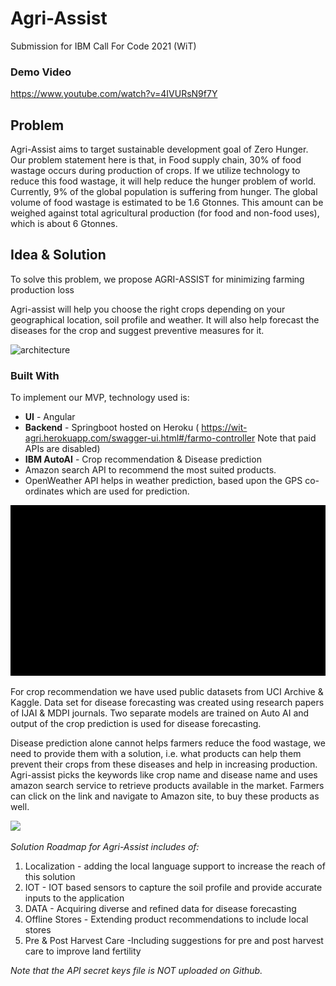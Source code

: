 # Agri-Assist
Submission for IBM Call For Code 2021 (WiT)

### Demo Video 
https://www.youtube.com/watch?v=4IVURsN9f7Y

## Problem
Agri-Assist aims to target sustainable development goal of Zero Hunger.
Our problem statement here is that, in Food supply chain, 30% of food wastage occurs during production of crops. 
If we utilize technology to reduce this food wastage, it will help reduce the hunger problem of world. Currently, 9% of the global population is suffering from hunger. The global volume of food wastage is estimated to be 1.6 Gtonnes. This amount can be weighed against total agricultural production (for food and non-food uses), 
which is about 6 Gtonnes. 

## Idea & Solution
To solve this problem, we propose AGRI-ASSIST for minimizing farming production loss 

Agri-assist will help you choose the right crops depending on your geographical location, soil profile and weather.
It will also help forecast the diseases for the crop and suggest preventive measures for it.

![architecture](https://i.ibb.co/zswRnPF/agri-arch.png)

### Built With 

To implement our MVP, technology used is:
- **UI** - Angular
- **Backend** - Springboot hosted on Heroku ( https://wit-agri.herokuapp.com/swagger-ui.html#/farmo-controller Note that paid APIs are disabled)
- **IBM AutoAI** - Crop recommendation & Disease prediction
- Amazon search API to recommend the most suited products.
- OpenWeather API helps in weather prediction, based upon the GPS co-ordinates which are used for prediction.

![Demo](https://github.com/leenabhandari/Wit/blob/main/Agri-assist%20demo.gif)

For crop recommendation we have used public datasets from UCI Archive & Kaggle. Data set for disease forecasting was created using research papers of IJAI & MDPI journals. Two separate models are trained on Auto AI and output of the crop prediction is used for disease forecasting.

Disease prediction alone cannot helps farmers reduce the food wastage, we need to provide them with a solution, i.e. what products can help them prevent their crops from these diseases and help in increasing production. Agri-assist picks the keywords like crop name and disease name and uses amazon search service to retrieve products available in the market. Farmers can click on the link and navigate to Amazon site, to buy these products as well.


![](https://i.ibb.co/QJxfKtV/agre-future.png)

*Solution Roadmap for Agri-Assist includes of:*
1. Localization - adding the local language support to increase the reach of this solution
2. IOT - IOT based sensors to capture the soil profile and provide accurate inputs to the application
3. DATA - Acquiring diverse and refined data for disease forecasting
4. Offline Stores - Extending product recommendations to include local stores
5. Pre & Post Harvest Care -Including suggestions for pre and post harvest care to improve land fertility

*Note that the API secret keys file is NOT uploaded on Github.*
